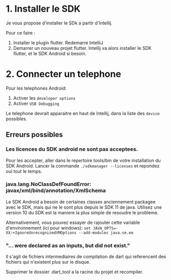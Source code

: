 # 1. Installer le SDK

Je vous propose d'installer le SDk a partir d'Intellij.

Pour ce faire :

1. Installer le plugin flutter. Redemarre IntelliJ
2. Demarrer un nouveau projet flutter. Intellij va alors installer le SDK flutter, et le SDK Android si besoin.

# 2. Connecter un telephone

Pour les telephones Android:

1. Activer les `developer options`
2. Activer `USB Debugging`

Le telephone devrait apparaitre en haut de Intellij, dans la liste des `device` possibles.

## Erreurs possibles

### Les licences du SDK android ne sont pas acceptees.
 
Pour les accepter, aller dans le repertoire tools/bin de votre installation du SDK Android. Lancer la commande `./sdkmanager --licenses` et repondez oui tout le temps.
 
### java.lang.NoClassDefFoundError: javax/xml/bind/annotation/XmlSchema

Le SDK Android a besoin de certaines classes anciennement packagee avec le SDK, mais qui ne le sont plus depuis le SDK 11 de java.
Utilisez une version 10 du SDK est la maniere la plus simple de resoudre le probleme.

Alternativement, vous pouvez essayer de rajouter cette variable d'environnement (ici pour windows): `set JAVA_OPTS=-XX:+IgnoreUnrecognizedVMOptions --add-modules java.se.ee`

### "... were declared as an inputs, but did not exist."

Il s'agit de fichiers intermediaires de compilation de dart qui referencent des fichiers qui n'existent plus sur le disque.

Supprimer le dossier .dart_tool a la racine du projet et recompiler.

